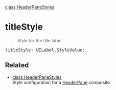 [class HeaderPaneStyles](HeaderPaneStyles.md)

# titleStyle

> Style for the title label.

<pre class="docgen_signature">titleStyle: UILabel.StyleValue;</pre>

## Related

- [<!--{ref:class}-->class HeaderPaneStyles](HeaderPaneStyles.md) \
    Style configuration for a [HeaderPane](HeaderPane.md) composite.
